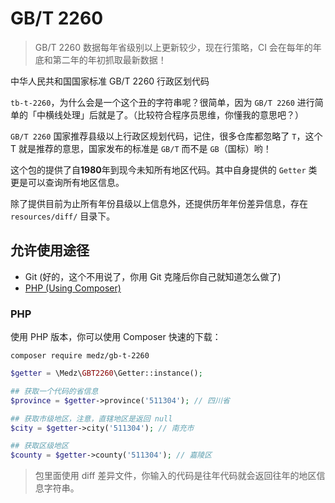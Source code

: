 # GB/T 2260

> GB/T 2260 数据每年省级别以上更新较少，现在行策略，CI 会在每年的年底和第二年的年初抓取最新数据！

中华人民共和国国家标准 GB/T 2260 行政区划代码

`tb-t-2260`，为什么会是一个这个丑的字符串呢？很简单，因为 `GB/T 2260` 进行简单的「中横线处理」后就是了。（比较符合程序员思维，你懂我的意思吧？）

`GB/T 2260` 国家推荐县级以上行政区规划代码，记住，很多仓库都忽略了 `T`，这个 T 就是推荐的意思，国家发布的标准是 `GB/T` 而不是 `GB`（国标）哟！

这个包的提供了自**1980**年到现今未知所有地区代码。其中自身提供的 `Getter` 类更是可以查询所有地区信息。

除了提供目前为止所有年份县级以上信息外，还提供历年年份差异信息，存在 `resources/diff/` 目录下。

## 允许使用途径

- Git (好的，这个不用说了，你用 Git 克隆后你自己就知道怎么做了)
- [PHP (Using Composer)](#php)

### PHP

使用 PHP 版本，你可以使用 Composer 快速的下载：

```
composer require medz/gb-t-2260
```

```php
$getter = \Medz\GBT2260\Getter::instance();

## 获取一个代码的省信息
$province = $getter->province('511304'); // 四川省

## 获取市级地区，注意，直辖地区是返回 null
$city = $getter->city('511304'); // 南充市

## 获取区级地区
$county = $getter->county('511304'); // 嘉陵区
```

> 包里面使用 diff 差异文件，你输入的代码是往年代码就会返回往年的地区信息字符串。
